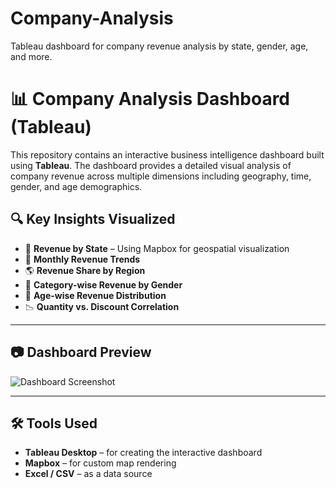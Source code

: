 # Company-Analysis
Tableau dashboard for company revenue analysis by state, gender, age, and more.

# 📊 Company Analysis Dashboard (Tableau)

This repository contains an interactive business intelligence dashboard built using **Tableau**. The dashboard provides a detailed visual analysis of company revenue across multiple dimensions including geography, time, gender, and age demographics.


## 🔍 Key Insights Visualized

- 📍 **Revenue by State** – Using Mapbox for geospatial visualization
- 📆 **Monthly Revenue Trends**
- 🌎 **Revenue Share by Region**
- 👥 **Category-wise Revenue by Gender**
- 🎯 **Age-wise Revenue Distribution**
- 📉 **Quantity vs. Discount Correlation**

---

## 📷 Dashboard Preview

![Dashboard Screenshot]("https://raw.githubusercontent.com/Shresth062004/Company-Analysis/347dd1f056735386a5832a8aecd7b55396f739ce/Screenshot%202025-06-02%20132958.png")

---

## 🛠 Tools Used

- **Tableau Desktop** – for creating the interactive dashboard
- **Mapbox** – for custom map rendering
- **Excel / CSV** – as a data source


